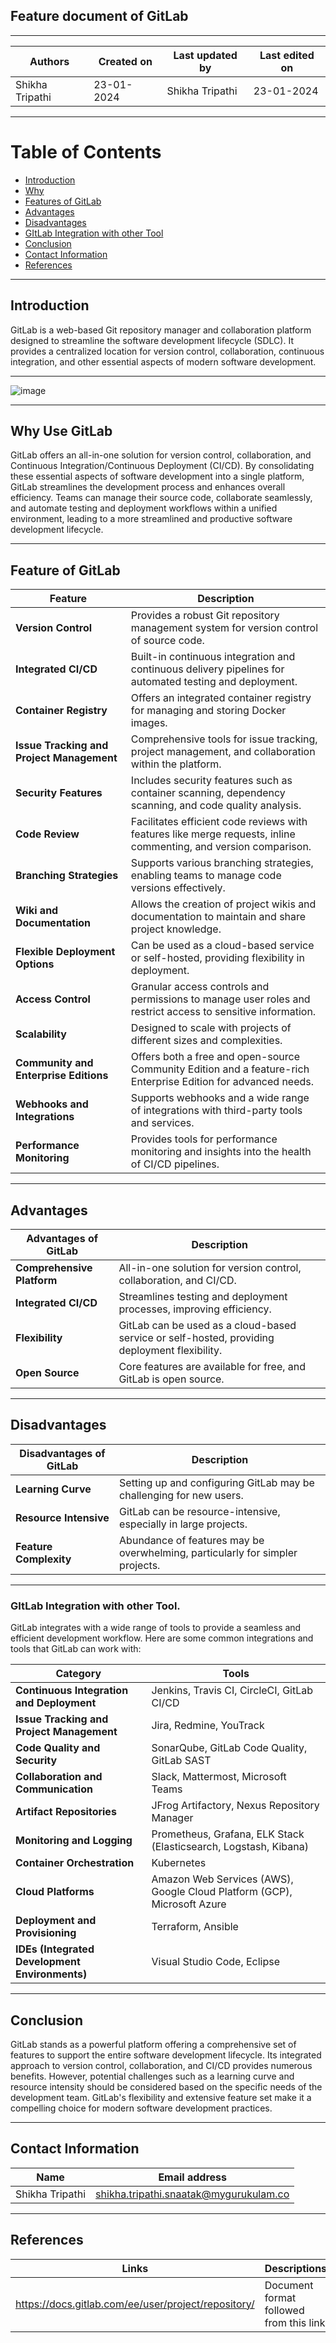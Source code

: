 ## Feature document of GitLab

***

| Authors |	Created on | Last updated by |	Last edited on |
|---------|------------|-----------------|------------------|
|Shikha Tripathi	| 23-01-2024 |	Shikha Tripathi |	23-01-2024 |


***
# Table of Contents

+ [Introduction](#Introduction)
+ [Why](#Why)
+ [Features of GitLab](#FeaturesofGitLab)
+ [Advantages](#Advantages)
+ [Disadvantages](#Disadvantages)
+ [GItLab Integration with other Tool](#GItLabIntegrationwithotherTool)
+ [Conclusion](#Conclusion)
+ [Contact Information](#Contact_Information)
+ [References](#References)
  
***

## Introduction
GitLab is a web-based Git repository manager and collaboration platform designed to streamline the software development lifecycle (SDLC). It provides a centralized location for version control, collaboration, continuous integration, and other essential aspects of modern software development.

***
![image](https://github.com/avengers-p7/Documentation/assets/156056746/c91144c1-98f8-4803-93eb-f4d0d8ab9e82)

***

## Why Use GitLab
GitLab offers an all-in-one solution for version control, collaboration, and Continuous Integration/Continuous Deployment (CI/CD). By consolidating these essential aspects of software development into a single platform, GitLab streamlines the development process and enhances overall efficiency. Teams can manage their source code, collaborate seamlessly, and automate testing and deployment workflows within a unified environment, leading to a more streamlined and productive software development lifecycle.


***

## Feature of GitLab
| Feature	| Description |
|---------|-------------|
|**Version Control** |	Provides a robust Git repository management system for version control of source code. |
| **Integrated CI/CD**	| Built-in continuous integration and continuous delivery pipelines for automated testing and deployment.|
| **Container Registry**	| Offers an integrated container registry for managing and storing Docker images. |
| **Issue Tracking and Project Management**	| Comprehensive tools for issue tracking, project management, and collaboration within the platform.|
| **Security Features**	| Includes security features such as container scanning, dependency scanning, and code quality analysis.|
| **Code Review**|	Facilitates efficient code reviews with features like merge requests, inline commenting, and version comparison.|
| **Branching Strategies** |	Supports various branching strategies, enabling teams to manage code versions effectively.|
| **Wiki and Documentation**| Allows the creation of project wikis and documentation to maintain and share project knowledge.|
| **Flexible Deployment Options** |	Can be used as a cloud-based service or self-hosted, providing flexibility in deployment.|
| **Access Control**	| Granular access controls and permissions to manage user roles and restrict access to sensitive information.|
| **Scalability**	| Designed to scale with projects of different sizes and complexities.|
| **Community and Enterprise Editions**| Offers both a free and open-source Community Edition and a feature-rich Enterprise Edition for advanced needs.|
|**Webhooks and Integrations** |	Supports webhooks and a wide range of integrations with third-party tools and services.|
| **Performance Monitoring**	| Provides tools for performance monitoring and insights into the health of CI/CD pipelines.|

***

## Advantages
| Advantages of GitLab |	Description |
|----------------------|--------------|
| **Comprehensive Platform**| All-in-one solution for version control, collaboration, and CI/CD.|
| **Integrated CI/CD**| Streamlines testing and deployment processes, improving efficiency.|
| **Flexibility**	| GitLab can be used as a cloud-based service or self-hosted, providing deployment flexibility. |
| **Open Source**	| Core features are available for free, and GitLab is open source. |

***

## Disadvantages
| Disadvantages of GitLab	| Description |
|-------------------------|-------------|
| **Learning Curve** | Setting up and configuring GitLab may be challenging for new users.|
| **Resource Intensive**|	GitLab can be resource-intensive, especially in large projects.|
| **Feature Complexity** | Abundance of features may be overwhelming, particularly for simpler projects.|

***
### GItLab Integration with other Tool.
   GitLab integrates with a wide range of tools to provide a seamless and efficient development workflow. Here are some common integrations 
    and tools that GitLab can work with:
    
| Category	| Tools |
|-----------|-------|
| **Continuous Integration and Deployment**	| Jenkins, Travis CI, CircleCI, GitLab CI/CD |
| **Issue Tracking and Project Management** |	Jira, Redmine, YouTrack |
| **Code Quality and Security**	| SonarQube, GitLab Code Quality, GitLab SAST |
| **Collaboration and Communication**	| Slack, Mattermost, Microsoft Teams |
| **Artifact Repositories**| JFrog Artifactory, Nexus Repository Manager |
| **Monitoring and Logging**| Prometheus, Grafana, ELK Stack (Elasticsearch, Logstash, Kibana) |
| **Container Orchestration**	| Kubernetes |
| **Cloud Platforms**	| Amazon Web Services (AWS), Google Cloud Platform (GCP), Microsoft Azure |
| **Deployment and Provisioning**| Terraform, Ansible |
| **IDEs (Integrated Development Environments)**	| Visual Studio Code, Eclipse |

***
    

## Conclusion
GitLab stands as a powerful platform offering a comprehensive set of features to support the entire software development lifecycle. Its integrated approach to version control, collaboration, and CI/CD provides numerous benefits. However, potential challenges such as a learning curve and resource intensity should be considered based on the specific needs of the development team. GitLab's flexibility and extensive feature set make it a compelling choice for modern software development practices.

***

## Contact Information
 | Name |	Email address |
 |------|---------------|
 | Shikha Tripathi	| shikha.tripathi.snaatak@mygurukulam.co |

 ***

 ## References
  | Links	| Descriptions |
  |-------|--------------|
  | https://docs.gitlab.com/ee/user/project/repository/ |	Document format followed from this link |

 
 
